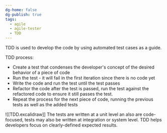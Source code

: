 ```yaml
---
dg-home: false
dg-publish: true
tags:
  - agile
  - agile-tester
  - TDD
---
```

TDD is used to develop the code by using automated test cases as a guide.

TDD process:
- Create a test that condenses the developer's concept of the desired behavior of a piece of code
- Run the test - it will fail in the first iteration since there is no code yet
- Write the code and run the test until the test passes
- Refactor the code after the test is passed, run the test against the refactored code to ensure it still passes the test.
- Repeat the process for the next piece of code, running the previous tests as well as the added tests

![[TDD.excalidraw]]
The tests are written at a unit level an also are code-focused, tests may also be written at integration or system level.
TDD helps developers focus on clearly-defined expected results.